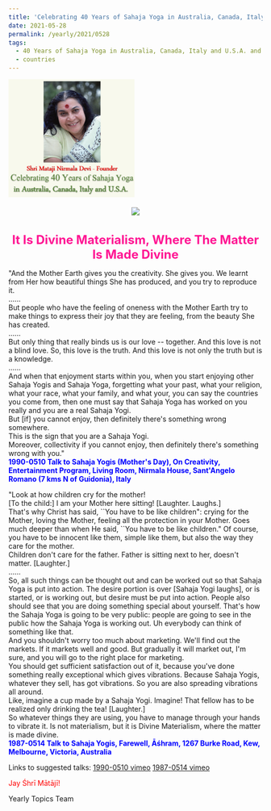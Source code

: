 ```yaml
---
title: 'Celebrating 40 Years of Sahaja Yoga in Australia, Canada, Italy and U.S.A. and its Culture, Post 22'
date: 2021-05-28
permalink: /yearly/2021/0528
tags:
  - 40 Years of Sahaja Yoga in Australia, Canada, Italy and U.S.A. and its Culture
  - countries
---
```


<div style="text-align: left"><img src="/images/Celebrating40YearsSahajaYoga.png" width="250" /></div><br>

<div style="text-align: center"><img src="/images/image714.jpg" /></div>

<br>
<p style="color:DeepPink; text-align:center">
<font size="+2"><b>It Is Divine Materialism, Where The Matter Is Made Divine</b><br></font>
</p>

<p>
"And the Mother Earth gives you the creativity. She gives you. We learnt from Her how beautiful things She has produced, and you try to reproduce it.<br>
......<br>
But people who have the feeling of oneness with the Mother Earth try to make things to express their joy that they are feeling, from the beauty She has created.<br>
......<br>
But only thing that really binds us is our love -- together. And this love is not a blind love. So, this love is the truth. And this love is not only the truth but is a knowledge.<br>
......<br>
And when that enjoyment starts within you, when you start enjoying other Sahaja Yogis and Sahaja Yoga, forgetting what your past, what your religion, what your race, what your family, and what your, you can say the countries you come from, then one must say that Sahaja Yoga has worked on you really and you are a real Sahaja Yogi.<br>
But [if] you cannot enjoy, then definitely there's something wrong somewhere.<br>
This is the sign that you are a Sahaja Yogi.<br>
Moreover, collectivity if you cannot enjoy, then definitely there's something wrong with you."<br>
<font color="blue"><b>1990-0510 Talk to Sahaja Yogis (Mother's Day), On Creativity, Entertainment Program, Living Room, Nirmala House, Sant'Angelo Romano (7 kms N of Guidonia), Italy</b></font><br>
</p>

<p>
"Look at how children cry for the mother!<br>
[To the child:] I am your Mother here sitting! [Laughter. Laughs.]<br>
That's why Christ has said, ``You have to be like children": crying for the Mother, loving the Mother, feeling all the protection in your Mother. Goes much deeper than when He said, ``You have to be like children." Of course, you have to be innocent like them, simple like them, but also the way they care for the mother. <br>
Children don't care for the father. Father is sitting next to her, doesn't matter. [Laughter.]<br>
......<br>
So, all such things can be thought out and can be worked out so that Sahaja Yoga is put into action. The desire portion is over [Sahaja Yogi laughs], or is started, or is working out, but desire must be put into action. People also should see that you are doing something special about yourself. That's how the Sahaja Yoga is going to be very public: people are going to see in the public how the Sahaja Yoga is working out. Uh everybody can think of something like that.<br>
And you shouldn't worry too much about marketing. We'll find out the markets. If it markets well and good. But gradually it will market out, I'm sure, and you will go to the right place for marketing.<br>
You should get sufficient satisfaction out of it, because you've done something really exceptional which gives vibrations. Because Sahaja Yogis, whatever they sell, has got vibrations. So you are also spreading vibrations all around.<br>
Like, imagine a cup made by a Sahaja Yogi. Imagine! That fellow has to be realized only drinking the tea! [Laughter.]<br>
So whatever things they are using, you have to manage through your hands to vibrate it. Is not materialism, but it is Divine Materialism, where the matter is made divine.<br>
<font color="blue"><b>1987-0514 Talk to Sahaja Yogis, Farewell, Āśhram, 1267 Burke Road, Kew, Melbourne, Victoria, Australia</b></font><br>
</p>

Links to suggested talks: <a href="https://vimeo.com/341510918"> 1990-0510 vimeo</a>  <a href="https://vimeo.com/325796987"> 1987-0514 vimeo</a><br>

<p style="color:red;">Jay Śhrī Mātājī!<br></p>

Yearly Topics Team